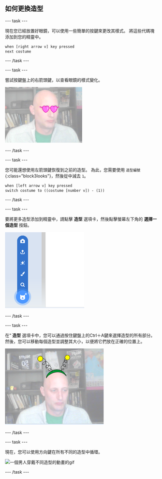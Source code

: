 ## 如何更換造型

--- task ---

現在您已經放置好眼鏡，可以使用一些簡單的按鍵來更改其樣式。 將這些代碼塊添加到您的精靈中。

```blocks3
when [right arrow v] key pressed
next costume
```

--- /task ---

--- task ---

嘗試按鍵盤上的右箭頭鍵，以查看眼鏡的樣式變化。

![一個戴著心形眼鏡的男人形象](images/heart-glasses.png)

--- /task ---

--- task ---

您可能還想使用左箭頭鍵恢復到之前的造型。 為此，您需要使用 `造型編號`{:class="block3looks"}，然後從中減去 `1`。

```blocks3
when [left arrow v] key pressed
switch costume to ((costume [number v]) - (1))
```

--- /task ---

--- task ---

要將更多造型添加到精靈中，請點擊 **造型** 選項卡，然後點擊螢幕左下角的 **選擇一個造型** 按鈕。

![該圖顯示了打開目錄時的“選擇造型”按鈕](images/choose-costume.png)

--- /task ---

--- task ---

在“ **造型** 選項卡中，您可以通過按住鍵盤上的Ctrl＋A鍵來選擇造型的所有部分。 然後，您可以移動每個造型並調整其大小，以便將它們放在正確的位置上。

![頭上戴著外星天線的男人的形象](images/alien-antenna.png)

--- /task ---

--- task ---

現在，您可以使用方向鍵在所有不同的造型中循環。

![一個男人穿戴不同造型的動畫的gif](images/costumes.gif)

--- /task ---

